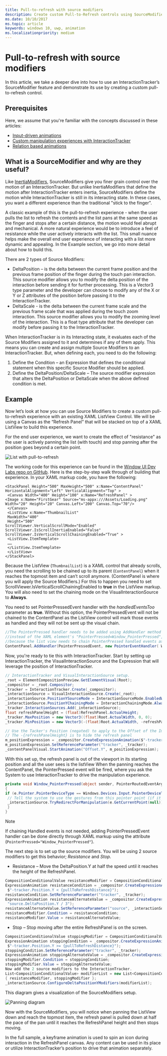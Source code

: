 ```yaml
---
title: Pull-to-refresh with source modifiers
description: Create custom Pull-to-Refresh controls using SourceModifiers
ms.date: 10/10/2017
ms.topic: article
keywords: windows 10, uwp, animation
ms.localizationpriority: medium
---
```

# Pull-to-refresh with source modifiers

In this article, we take a deeper dive into how to use an InteractionTracker’s SourceModifier feature and demonstrate its use by creating a custom pull-to-refresh control.

## Prerequisites

Here, we assume that you're familiar with the concepts discussed in these articles:

- [Input-driven animations](input-driven-animations.md)
- [Custom manipulation experiences with InteractionTracker](interaction-tracker-manipulations.md)
- [Relation based animations](relation-animations.md)

## What is a SourceModifier and why are they useful?

Like [InertiaModifiers](inertia-modifiers.md), SourceModifiers give you finer grain control over the motion of an InteractionTracker. But unlike InertiaModifiers that define the motion after InteractionTracker enters inertia, SourceModifiers define the motion while InteractionTracker is still in its interacting state. In these cases, you want a different experience than the traditional "stick to the finger".

A classic example of this is the pull-to-refresh experience - when the user pulls the list to refresh the contents and the list pans at the same speed as the finger and stops after a certain distance, the motion would feel abrupt and mechanical. A more natural experience would be to introduce a feel of resistance while the user actively interacts with the list. This small nuance helps make the overall end user experience of interacting with a list more dynamic and appealing. In the Example section, we go into more detail about how to build this.

There are 2 types of Source Modifiers:

- DeltaPosition – is the delta between the current frame position and the previous frame position of the finger during the touch pan interaction. This source modifier allows you to modify the delta position of the interaction before sending it for further processing. This is a Vector3 type parameter and the developer can choose to modify any of the X or Y or Z attributes of the position before passing it to the InteractionTracker.
- DeltaScale - is the delta between the current frame scale and the previous frame scale that was applied during the touch zoom interaction. This source modifier allows you to modify the zooming level of the interaction. This is a float type attribute that the developer can modify before passing it to the InteractionTracker.

When InteractionTracker is in its Interacting state, it evaluates each of the Source Modifiers assigned to it and determines if any of them apply. This means you can create and assign multiple Source Modifiers to an InteractionTracker. But, when defining each, you need to do the following:

1. Define the Condition – an Expression that defines the conditional statement when this specific Source Modifier should be applied.
1. Define the DeltaPosition/DeltaScale – The source modifier expression that alters the DeltaPosition or DeltaScale when the above defined condition is met.

## Example

Now let’s look at how you can use Source Modifiers to create a custom pull-to-refresh experience with an existing XAML ListView Control. We will be using a Canvas as the “Refresh Panel” that will be stacked on top of a XAML ListView to build this experience.

For the end user experience, we want to create the effect of "resistance" as the user is actively panning the list (with touch) and stop panning after the position goes beyond a certain point.

![List with pull-to-refresh](images/animation/city-list.gif)

The working code for this experience can be found in the [Window UI Dev Labs repo on GitHub](https://github.com/microsoft/WindowsCompositionSamples). Here is the step-by-step walk through of building that experience.
In your XAML markup code, you have the following:

```xaml
<StackPanel Height="500" MaxHeight="500" x:Name="ContentPanel" HorizontalAlignment="Left" VerticalAlignment="Top" >
 <Canvas Width="400" Height="100" x:Name="RefreshPanel" >
<Image x:Name="FirstGear" Source="ms-appx:///Assets/Loading.png" Width="20" Height="20" Canvas.Left="200" Canvas.Top="70"/>
 </Canvas>
 <ListView x:Name="ThumbnailList"
 MaxWidth="400"
 Height="500"
ScrollViewer.VerticalScrollMode="Enabled" ScrollViewer.IsScrollInertiaEnabled="False" ScrollViewer.IsVerticalScrollChainingEnabled="True" >
 <ListView.ItemTemplate>
 ……
 </ListView.ItemTemplate>
 </ListView>
</StackPanel>
```

Because the ListView (`ThumbnailList`) is a XAML control that already scrolls, you need the scrolling to be chained up to its parent (`ContentPanel`) when it reaches the topmost item and can’t scroll anymore. (ContentPanel is where you will apply the Source Modifiers.) For this to happen you need to set ScrollViewer.IsVerticalScrollChainingEnabled to **true** in the ListView markup. You will also need to set the chaining mode on the VisualInteractionSource to **Always**.

You need to set PointerPressedEvent handler with the _handledEventsToo_ parameter as **true**. Without this option, the PointerPressedEvent will not be chained to the ContentPanel as the ListView control will mark those events as handled and they will not be sent up the visual chain.

```csharp
//The PointerPressed handler needs to be added using AddHandler method with the //handledEventsToo boolean set to "true"
//instead of the XAML element's "PointerPressed=Window_PointerPressed",
//because the list view needs to chain PointerPressed handled events as well.
ContentPanel.AddHandler(PointerPressedEvent, new PointerEventHandler( Window_PointerPressed), true);
```

Now, you're ready to tie this with InteractionTracker. Start by setting up InteractionTracker, the VisualInteractionSource and the Expression that will leverage the position of InteractionTracker.

```csharp
// InteractionTracker and VisualInteractionSource setup.
_root = ElementCompositionPreview.GetElementVisual(Root);
_compositor = _root.Compositor;
_tracker = InteractionTracker.Create(_compositor);
_interactionSource = VisualInteractionSource.Create(_root);
_interactionSource.PositionYSourceMode = InteractionSourceMode.EnabledWithInertia;
_interactionSource.PositionYChainingMode = InteractionChainingMode.Always;
_tracker.InteractionSources.Add(_interactionSource);
float refreshPanelHeight = (float)RefreshPanel.ActualHeight;
_tracker.MaxPosition = new Vector3((float)Root.ActualWidth, 0, 0);
_tracker.MinPosition = new Vector3(-(float)Root.ActualWidth, -refreshPanelHeight, 0);

// Use the Tacker's Position (negated) to apply to the Offset of the Image.
// The -{refreshPanelHeight} is to hide the refresh panel
m_positionExpression = _compositor.CreateExpressionAnimation($"-tracker.Position.Y - {refreshPanelHeight} ");
m_positionExpression.SetReferenceParameter("tracker", _tracker);
_contentPanelVisual.StartAnimation("Offset.Y", m_positionExpression);
```

With this set up, the refresh panel is out of the viewport in its starting position and all the user sees is the listView
When the panning reaches the ContentPanel, the PointerPressed event will be fired, where you ask the System to use InteractionTracker to drive the manipulation experience.

```csharp
private void Window_PointerPressed(object sender, PointerRoutedEventArgs e)
{
if (e.Pointer.PointerDeviceType == Windows.Devices.Input.PointerDeviceType.Touch) {
 // Tell the system to use the gestures from this pointer point (if it can).
 _interactionSource.TryRedirectForManipulation(e.GetCurrentPoint(null));
 }
}
```

> [!NOTE]
> If chaining Handled events is not needed, adding PointerPressedEvent handler can be done directly through XAML markup using the attribute (`PointerPressed="Window_PointerPressed"`).

The next step is to set up the source modifiers. You will be using 2 source modifiers to get this behavior; _Resistance_ and _Stop_.

- Resistance – Move the DeltaPosition.Y at half the speed until it reaches the height of the RefreshPanel.

```csharp
CompositionConditionalValue resistanceModifier = CompositionConditionalValue.Create (_compositor);
ExpressionAnimation resistanceCondition = _compositor.CreateExpressionAnimation(
 $"-tracker.Position.Y < {pullToRefreshDistance}");
resistanceCondition.SetReferenceParameter("tracker", _tracker);
ExpressionAnimation resistanceAlternateValue = _compositor.CreateExpressionAnimation(
 "source.DeltaPosition.Y / 3");
resistanceAlternateValue.SetReferenceParameter("source", _interactionSource);
resistanceModifier.Condition = resistanceCondition;
resistanceModifier.Value = resistanceAlternateValue;
```

- Stop – Stop moving after the entire RefreshPanel is on the screen.

```csharp
CompositionConditionalValue stoppingModifier = CompositionConditionalValue.Create (_compositor);
ExpressionAnimation stoppingCondition = _compositor.CreateExpressionAnimation(
 $"-tracker.Position.Y >= {pullToRefreshDistance}");
stoppingCondition.SetReferenceParameter("tracker", _tracker);
ExpressionAnimation stoppingAlternateValue = _compositor.CreateExpressionAnimation("0");
stoppingModifier.Condition = stoppingCondition;
stoppingModifier.Value = stoppingAlternateValue;
Now add the 2 source modifiers to the InteractionTracker.
List<CompositionConditionalValue> modifierList = new List<CompositionConditionalValue>()
{ resistanceModifier, stoppingModifier };
_interactionSource.ConfigureDeltaPositionYModifiers(modifierList);
```

This diagram gives a visualization of the SourceModifiers setup.

![Panning diagram](images/animation/source-modifiers-diagram.png)

Now with the SourceModifiers, you will notice when panning the ListView down and reach the topmost item, the refresh panel is pulled down at half the pace of the pan until it reaches the RefreshPanel height and then stops moving.

In the full sample, a keyframe animation is used to spin an icon during interaction in the RefreshPanel canvas. Any content can be used in its place or utilize InteractionTracker’s position to drive that animation separately.

